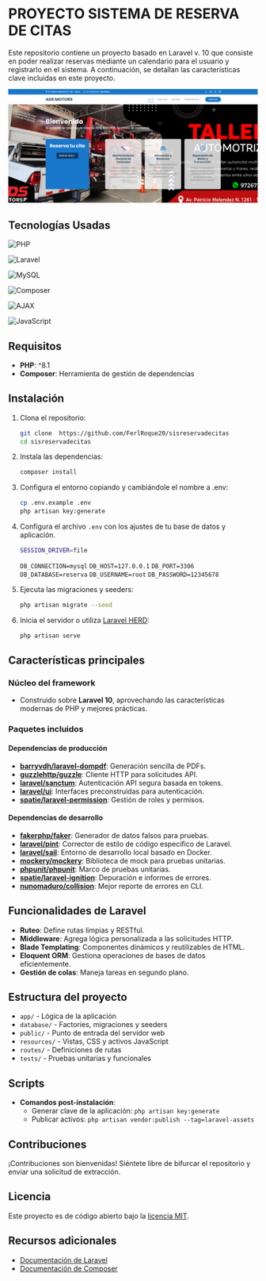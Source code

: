 
# PROYECTO SISTEMA DE RESERVA DE CITAS

Este repositorio contiene un proyecto basado en Laravel v. 10 que consiste en poder realizar reservas mediante un calendario para el usuario y registrarlo en el sistema. A continuación, se detallan las características clave incluidas en este proyecto.

![PHP](images/1.png) 
## Tecnologías Usadas
 ![PHP](https://img.shields.io/badge/PHP-8.1-blue) 

![Laravel](https://img.shields.io/badge/Laravel-10-red) 

![MySQL](https://img.shields.io/badge/MySQL-Database-lightblue)

 ![Composer](https://img.shields.io/badge/Composer-Dependency-orange)

  ![AJAX](https://img.shields.io/badge/AJAX-Asynchronous-green) 

![JavaScript](https://img.shields.io/badge/JavaScript-Scripting-yellow)


## Requisitos

- **PHP**: ^8.1
- **Composer**: Herramienta de gestión de dependencias

## Instalación

1. Clona el repositorio:
   ```bash
   git clone  https://github.com/FerlRoque20/sisreservadecitas
   cd sisreservadecitas
   ```

2. Instala las dependencias:
   ```bash
   composer install
   ```

3. Configura el entorno copiando  y cambiándole el nombre a .env:
   ```bash
   cp .env.example .env
   php artisan key:generate
   ```

4. Configura el archivo `.env` con los ajustes de tu base de datos y aplicación.
    ```bash
   SESSION_DRIVER=file
   ```
      `DB_CONNECTION=mysql`
   `DB_HOST=127.0.0.1`
   `DB_PORT=3306`
   `DB_DATABASE=reserva`
   `DB_USERNAME=root`
   `DB_PASSWORD=12345678`   





5. Ejecuta las migraciones y seeders:
   ```bash
   php artisan migrate --seed
   ```

6. Inicia el servidor o utiliza [Laravel HERD](https://herd.laravel.com/windows "Laravel HERD"):
   ```bash
   php artisan serve
   ```

## Características principales

### Núcleo del framework
- Construido sobre **Laravel 10**, aprovechando las características modernas de PHP y mejores prácticas.

### Paquetes incluidos

#### Dependencias de producción
- **[barryvdh/laravel-dompdf](https://github.com/barryvdh/laravel-dompdf)**: Generación sencilla de PDFs.
- **[guzzlehttp/guzzle](https://github.com/guzzle/guzzle)**: Cliente HTTP para solicitudes API.
- **[laravel/sanctum](https://laravel.com/docs/10.x/sanctum)**: Autenticación API segura basada en tokens.
- **[laravel/ui](https://github.com/laravel/ui)**: Interfaces preconstruidas para autenticación.
- **[spatie/laravel-permission](https://spatie.be/docs/laravel-permission/v6)**: Gestión de roles y permisos.

#### Dependencias de desarrollo
- **[fakerphp/faker](https://fakerphp.github.io)**: Generador de datos falsos para pruebas.
- **[laravel/pint](https://github.com/laravel/pint)**: Corrector de estilo de código específico de Laravel.
- **[laravel/sail](https://laravel.com/docs/10.x/sail)**: Entorno de desarrollo local basado en Docker.
- **[mockery/mockery](https://github.com/mockery/mockery)**: Biblioteca de mock para pruebas unitarias.
- **[phpunit/phpunit](https://phpunit.de)**: Marco de pruebas unitarias.
- **[spatie/laravel-ignition](https://spatie.be/docs/laravel-ignition)**: Depuración e informes de errores.
- **[nunomaduro/collision](https://github.com/nunomaduro/collision)**: Mejor reporte de errores en CLI.

## Funcionalidades de Laravel

- **Ruteo**: Define rutas limpias y RESTful.
- **Middleware**: Agrega lógica personalizada a las solicitudes HTTP.
- **Blade Templating**: Componentes dinámicos y reutilizables de HTML.
- **Eloquent ORM**: Gestiona operaciones de bases de datos eficientemente.
- **Gestión de colas**: Maneja tareas en segundo plano.

## Estructura del proyecto

- `app/` - Lógica de la aplicación
- `database/` - Factories, migraciones y seeders
- `public/` - Punto de entrada del servidor web
- `resources/` - Vistas, CSS y activos JavaScript
- `routes/` - Definiciones de rutas
- `tests/` - Pruebas unitarias y funcionales

## Scripts

- **Comandos post-instalación**:
  - Generar clave de la aplicación: `php artisan key:generate`
  - Publicar activos: `php artisan vendor:publish --tag=laravel-assets`

## Contribuciones

¡Contribuciones son bienvenidas! Siéntete libre de bifurcar el repositorio y enviar una solicitud de extracción.

## Licencia

Este proyecto es de código abierto bajo la [licencia MIT](https://opensource.org/licenses/MIT).

## Recursos adicionales

- [Documentación de Laravel](https://laravel.com/docs/10.x)
- [Documentación de Composer](https://getcomposer.org/doc/)
